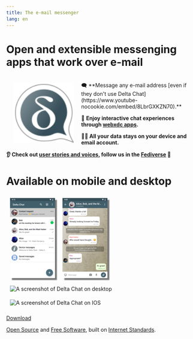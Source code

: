 ```yaml
---
title: The e-mail messenger
lang: en
---
```


# Open and extensible messenging apps that work over e-mail 

<img src="../assets/logos/delta-chat.svg" width="160" style="float: left; margin: 20px;" alt="The Delta Chat logo" />

<br>
🗨️ **Message any e-mail address [even if they don't use Delta Chat](https://www.youtube-nocookie.com/embed/8LbrGXKZN70).**

🥳 **Enjoy interactive chat experiences through [webxdc apps](https://webxdc.org).**

**🤌🏾 All your data stays on your device and email account.**

**👂 Check out [user stories and voices](user-voices), follow us in the [Fediverse](https://chaos.social/web/@delta) 📣**


# Available on mobile and desktop


<img src="../assets/blog/screenshots/2019-12-17-delta-chat-google-play-release-chat-list-light.png" width="120" 
style="float: left; margin: 10px;display: block;box-shadow: 5px 5px 2px #777;" alt="A screenshot of Delta Chat on Android showing chat list" /> 
<img src="../assets/blog/screenshots/2019-12-17-delta-chat-google-play-release-group-light.png" width="120" 
style="float: left; margin: 10px;display: block;box-shadow: 5px 5px 2px #777;" alt="A screenshot of Delta Chat on Android showing a chat" /> 

<img src="../assets/blog/desktop-screenshot.png" width="280" style="float:left; margin: 10px" alt="A screenshot of Delta Chat on desktop" /> 

<img src="../assets/blog/screenshots/2020-01-09-delta-chat-iOS-weekend-group-chat.png" width="110" style="margin: 10px" alt="A screenshot of Delta Chat on IOS" /> 

<a class="download-button" href="https://get.delta.chat">Download</a>

[Open Source](https://en.wikipedia.org/wiki/Open-source_software)
and [Free Software](https://en.wikipedia.org/wiki/Free_software), built on [Internet Standards](https://github.com/deltachat/deltachat-core-rust/blob/master/standards.md). 


